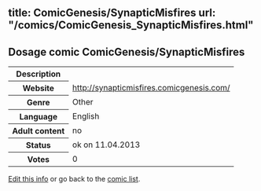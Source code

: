title: ComicGenesis/SynapticMisfires
url: "/comics/ComicGenesis_SynapticMisfires.html"
---
Dosage comic ComicGenesis/SynapticMisfires
-----------------------------------------

<table class="comicinfo">
<tr>
<th>Description</th><td></td>
</tr>
<tr>
<th>Website</th><td><a href="http://synapticmisfires.comicgenesis.com/">http://synapticmisfires.comicgenesis.com/</a></td>
</tr>
<tr>
<th>Genre</th><td>Other</td>
</tr>
<tr>
<th>Language</th><td>English</td>
</tr>
<tr>
<th>Adult content</th><td>no</td>
</tr>
<tr>
<th>Status</th><td>ok on 11.04.2013</td>
</tr>
<tr>
<th>Votes</th><td>0</div></td>
</tr>
</table>

[Edit this info](/comics/ComicGenesis_SynapticMisfires_edit.html) or go back to the [comic list](../comic-index.html).
